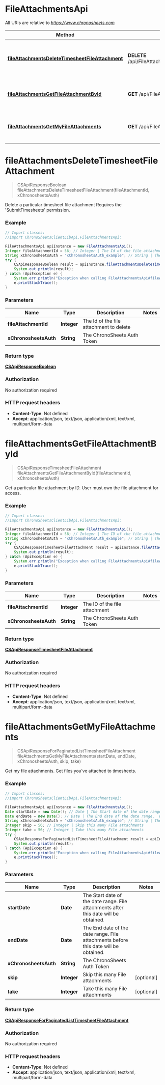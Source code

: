 # FileAttachmentsApi

All URIs are relative to *https://www.chronosheets.com*

Method | HTTP request | Description
------------- | ------------- | -------------
[**fileAttachmentsDeleteTimesheetFileAttachment**](FileAttachmentsApi.md#fileAttachmentsDeleteTimesheetFileAttachment) | **DELETE** /api/FileAttachments/DeleteTimesheetFileAttachment | Delete a particular timesheet file attachment  Requires the &#39;SubmitTimesheets&#39; permission.
[**fileAttachmentsGetFileAttachmentById**](FileAttachmentsApi.md#fileAttachmentsGetFileAttachmentById) | **GET** /api/FileAttachments/GetFileAttachmentById | Get a particular file attachment by ID.  User must own the file attachment for access.
[**fileAttachmentsGetMyFileAttachments**](FileAttachmentsApi.md#fileAttachmentsGetMyFileAttachments) | **GET** /api/FileAttachments/GetMyFileAttachments | Get my file attachments.  Get files you&#39;ve attached to timesheets.


<a name="fileAttachmentsDeleteTimesheetFileAttachment"></a>
# **fileAttachmentsDeleteTimesheetFileAttachment**
> CSApiResponseBoolean fileAttachmentsDeleteTimesheetFileAttachment(fileAttachmentId, xChronosheetsAuth)

Delete a particular timesheet file attachment  Requires the &#39;SubmitTimesheets&#39; permission.

### Example
```java
// Import classes:
//import ChronoSheetsClientLibApi.FileAttachmentsApi;

FileAttachmentsApi apiInstance = new FileAttachmentsApi();
Integer fileAttachmentId = 56; // Integer | The Id of the file attachment to delete
String xChronosheetsAuth = "xChronosheetsAuth_example"; // String | The ChronoSheets Auth Token
try {
    CSApiResponseBoolean result = apiInstance.fileAttachmentsDeleteTimesheetFileAttachment(fileAttachmentId, xChronosheetsAuth);
    System.out.println(result);
} catch (ApiException e) {
    System.err.println("Exception when calling FileAttachmentsApi#fileAttachmentsDeleteTimesheetFileAttachment");
    e.printStackTrace();
}
```

### Parameters

Name | Type | Description  | Notes
------------- | ------------- | ------------- | -------------
 **fileAttachmentId** | **Integer**| The Id of the file attachment to delete |
 **xChronosheetsAuth** | **String**| The ChronoSheets Auth Token |

### Return type

[**CSApiResponseBoolean**](CSApiResponseBoolean.md)

### Authorization

No authorization required

### HTTP request headers

 - **Content-Type**: Not defined
 - **Accept**: application/json, text/json, application/xml, text/xml, multipart/form-data

<a name="fileAttachmentsGetFileAttachmentById"></a>
# **fileAttachmentsGetFileAttachmentById**
> CSApiResponseTimesheetFileAttachment fileAttachmentsGetFileAttachmentById(fileAttachmentId, xChronosheetsAuth)

Get a particular file attachment by ID.  User must own the file attachment for access.

### Example
```java
// Import classes:
//import ChronoSheetsClientLibApi.FileAttachmentsApi;

FileAttachmentsApi apiInstance = new FileAttachmentsApi();
Integer fileAttachmentId = 56; // Integer | The ID of the file attachment
String xChronosheetsAuth = "xChronosheetsAuth_example"; // String | The ChronoSheets Auth Token
try {
    CSApiResponseTimesheetFileAttachment result = apiInstance.fileAttachmentsGetFileAttachmentById(fileAttachmentId, xChronosheetsAuth);
    System.out.println(result);
} catch (ApiException e) {
    System.err.println("Exception when calling FileAttachmentsApi#fileAttachmentsGetFileAttachmentById");
    e.printStackTrace();
}
```

### Parameters

Name | Type | Description  | Notes
------------- | ------------- | ------------- | -------------
 **fileAttachmentId** | **Integer**| The ID of the file attachment |
 **xChronosheetsAuth** | **String**| The ChronoSheets Auth Token |

### Return type

[**CSApiResponseTimesheetFileAttachment**](CSApiResponseTimesheetFileAttachment.md)

### Authorization

No authorization required

### HTTP request headers

 - **Content-Type**: Not defined
 - **Accept**: application/json, text/json, application/xml, text/xml, multipart/form-data

<a name="fileAttachmentsGetMyFileAttachments"></a>
# **fileAttachmentsGetMyFileAttachments**
> CSApiResponseForPaginatedListTimesheetFileAttachment fileAttachmentsGetMyFileAttachments(startDate, endDate, xChronosheetsAuth, skip, take)

Get my file attachments.  Get files you&#39;ve attached to timesheets.

### Example
```java
// Import classes:
//import ChronoSheetsClientLibApi.FileAttachmentsApi;

FileAttachmentsApi apiInstance = new FileAttachmentsApi();
Date startDate = new Date(); // Date | The Start date of the date range.  File attachments after this date will be obtained.
Date endDate = new Date(); // Date | The End date of the date range.  File attachments before this date will be obtained.
String xChronosheetsAuth = "xChronosheetsAuth_example"; // String | The ChronoSheets Auth Token
Integer skip = 56; // Integer | Skip this many File attachments
Integer take = 56; // Integer | Take this many File attachments
try {
    CSApiResponseForPaginatedListTimesheetFileAttachment result = apiInstance.fileAttachmentsGetMyFileAttachments(startDate, endDate, xChronosheetsAuth, skip, take);
    System.out.println(result);
} catch (ApiException e) {
    System.err.println("Exception when calling FileAttachmentsApi#fileAttachmentsGetMyFileAttachments");
    e.printStackTrace();
}
```

### Parameters

Name | Type | Description  | Notes
------------- | ------------- | ------------- | -------------
 **startDate** | **Date**| The Start date of the date range.  File attachments after this date will be obtained. |
 **endDate** | **Date**| The End date of the date range.  File attachments before this date will be obtained. |
 **xChronosheetsAuth** | **String**| The ChronoSheets Auth Token |
 **skip** | **Integer**| Skip this many File attachments | [optional]
 **take** | **Integer**| Take this many File attachments | [optional]

### Return type

[**CSApiResponseForPaginatedListTimesheetFileAttachment**](CSApiResponseForPaginatedListTimesheetFileAttachment.md)

### Authorization

No authorization required

### HTTP request headers

 - **Content-Type**: Not defined
 - **Accept**: application/json, text/json, application/xml, text/xml, multipart/form-data

